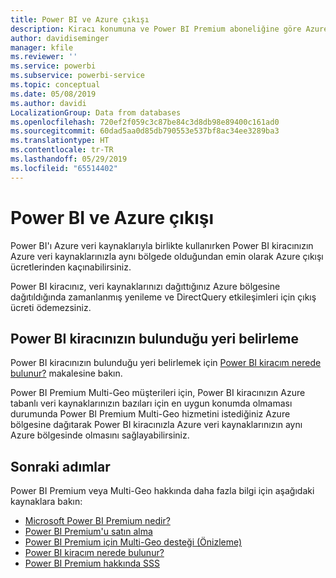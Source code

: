 ```yaml
---
title: Power BI ve Azure çıkışı
description: Kiracı konumuna ve Power BI Premium aboneliğine göre Azure çıkışı ücretlerini ve Power BI'ı anlama
author: davidiseminger
manager: kfile
ms.reviewer: ''
ms.service: powerbi
ms.subservice: powerbi-service
ms.topic: conceptual
ms.date: 05/08/2019
ms.author: davidi
LocalizationGroup: Data from databases
ms.openlocfilehash: 720ef2f059c3c87be84c3d8db98e89400c161ad0
ms.sourcegitcommit: 60dad5aa0d85db790553e537bf8ac34ee3289ba3
ms.translationtype: HT
ms.contentlocale: tr-TR
ms.lasthandoff: 05/29/2019
ms.locfileid: "65514402"
---
```

# <a name="power-bi-and-azure-egress"></a>Power BI ve Azure çıkışı

Power BI'ı Azure veri kaynaklarıyla birlikte kullanırken Power BI kiracınızın Azure veri kaynaklarınızla aynı bölgede olduğundan emin olarak Azure çıkışı ücretlerinden kaçınabilirsiniz.

Power BI kiracınız, veri kaynaklarınızı dağıttığınız Azure bölgesine dağıtıldığında zamanlanmış yenileme ve DirectQuery etkileşimleri için çıkış ücreti ödemezsiniz. 

## <a name="determining-where-your-power-bi-tenant-is-located"></a>Power BI kiracınızın bulunduğu yeri belirleme

Power BI kiracınızın bulunduğu yeri belirlemek için [Power BI kiracım nerede bulunur?](service-admin-where-is-my-tenant-located.md) makalesine bakın.

Power BI Premium Multi-Geo müşterileri için, Power BI kiracınızın Azure tabanlı veri kaynaklarınızın bazıları için en uygun konumda olmaması durumunda Power BI Premium Multi-Geo hizmetini istediğiniz Azure bölgesine dağıtarak Power BI kiracınızla Azure veri kaynaklarınızın aynı Azure bölgesinde olmasını sağlayabilirsiniz.

## <a name="next-steps"></a>Sonraki adımlar

Power BI Premium veya Multi-Geo hakkında daha fazla bilgi için aşağıdaki kaynaklara bakın:

* [Microsoft Power BI Premium nedir?](service-premium-what-is.md)
* [Power BI Premium'u satın alma](service-admin-premium-purchase.md)
* [Power BI Premium için Multi-Geo desteği (Önizleme)](service-admin-premium-multi-geo.md)
* [Power BI kiracım nerede bulunur?](service-admin-where-is-my-tenant-located.md)
* [Power BI Premium hakkında SSS](service-premium-faq.md)


